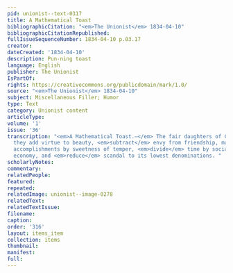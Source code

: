 ```yaml
---
pid: unionist--text-0317
title: A Mathematical Toast
bibliographicCitation: "<em>The Unionist</em> 1834-04-10"
bibliographicCitationRepublished: 
fullIssueSequenceNumber: 1834-04-10 p.03.17
creator: 
dateCreated: '1834-04-10'
description: Pun-ning toast
language: English
publisher: The Unionist
IsPartOf: 
rights: https://creativecommons.org/publicdomain/mark/1.0/
source: "<em>The Unionist</em> 1834-04-10"
subject: Miscellaneous Filler; Humor
type: Text
category: Unionist content
articleType: 
volume: '1'
issue: '36'
transcription: "<em>A Mathematical Toast.—</em> The fair daughters of Columbia, May
  they add virtue to beauty, <em>subtract</em> envy from friendship, multiply amiable
  accomplishments by sweetness of temper, <em>divide</em> time by sociability and
  economy, and <em>reduce</em> scandal to its lowest denominations. "
scholarlyNotes: 
commentary: 
relatedPeople: 
featured: 
repeated: 
relatedImage: unionist--image-0278
relatedText: 
relatedTextIssue: 
filename: 
caption: 
order: '316'
layout: items_item
collection: items
thumbnail: 
manifest: 
full: 
---
```

